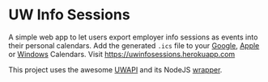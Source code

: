 # UW Info Sessions 
A simple web app to let users export employer info sessions as events into their personal calendars.  Add the generated `.ics` file to your <a href="https://support.google.com/calendar/answer/37118?hl=en">Google</a>, <a href="https://support.apple.com/kb/PH11524?locale=en_US">Apple</a>            or <a href="http://windows.microsoft.com/en-ca/windows/outlook/calendar-import-vs-subscribe">Windows</a> Calendars.
Visit https://uwinfosessions.herokuapp.com

This project uses the awesome [UWAPI](https://github.com/uWaterloo/api-documentation/#accessing-the-api) and its NodeJS [wrapper](https://www.npmjs.com/package/uwapi). 

